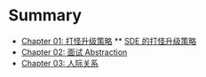 # Summary

* [Chapter 01: 打怪升级策略](ch01.md)
** [SDE 的打怪升级策略](ch01_sde_up.md)
* [Chapter 02: 面试 Abstraction](ch02.md)
* [Chapter 03: 人际关系](ch03.md)

